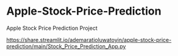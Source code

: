 # Apple-Stock-Price-Prediction
Apple Stock Price Prediction Project


https://share.streamlit.io/ademaratioluwatoyin/apple-stock-price-prediction/main/Stock_Price_Prediction_App.py
